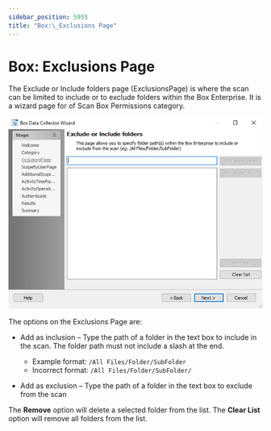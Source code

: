 ```yaml
---
sidebar_position: 5955
title: "Box:\_Exclusions Page"
---
```


# Box: Exclusions Page

The Exclude or Include folders page (ExclusionsPage) is where the scan can be limited to include or to exclude folders within the Box Enterprise. It is a wizard page for of Scan Box Permissions category.

![Box DC Wizard Exclude or Include folders page](../../../../../../../static/images/AccessAnalyzer_12.0/Content/Resources/Images/EnterpriseAuditor/Admin/DataCollector/Box/Exclusions.png "Box DC Wizard Exclude or Include folders page")

The options on the Exclusions Page are:

* Add as inclusion – Type the path of a folder in the text box to include in the scan. The folder path must not include a slash at the end.

  * Example format: `/All Files/Folder/SubFolder`
  * Incorrect format: `/All Files/Folder/SubFolder/`
* Add as exclusion – Type the path of a folder in the text box to exclude from the scan

The **Remove** option will delete a selected folder from the list. The **Clear List** option will remove all folders from the list.